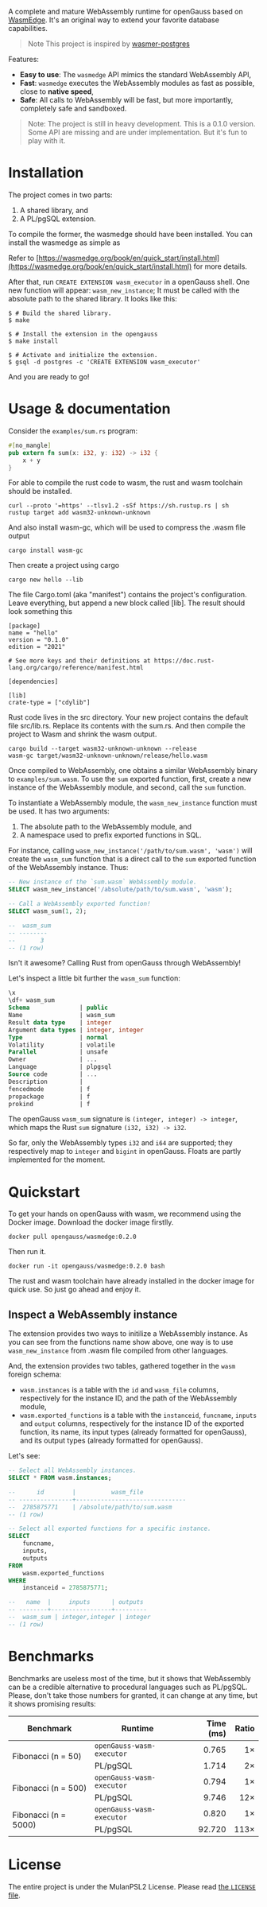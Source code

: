 A complete and mature WebAssembly runtime for openGauss based on [WasmEdge](https://wasmedge.org/book/zh/index.html).
It's an original way to extend your favorite database capabilities.

> Note This project is inspired by [wasmer-postgres](https://github.com/wasmerio/wasmer-postgres)

Features:

  * **Easy to use**: The `wasmedge` API mimics the standard WebAssembly API,
  * **Fast**: `wasmedge` executes the WebAssembly modules as fast as
    possible, close to **native speed**,
  * **Safe**: All calls to WebAssembly will be fast, but more
    importantly, completely safe and sandboxed.

> Note: The project is still in heavy development. This is a
0.1.0 version. Some API are missing and are under implementation. But
it's fun to play with it.

# Installation

The project comes in two parts:

  1. A shared library, and
  2. A PL/pgSQL extension.
  
To compile the former, the wasmedge should have been installed. 
You can install the wasmedge as simple as 

Refer to [https://wasmedge.org/book/en/quick_start/install.html](https://wasmedge.org/book/en/quick_start/install.html) for more details.

After that, run `CREATE EXTENSION wasm_executor` in a
openGauss shell. One new function will appear: `wasm_new_instance`; It must be
called with the absolute path to the shared library. It looks like
this:

```shell
$ # Build the shared library.
$ make

$ # Install the extension in the opengauss
$ make install

$ # Activate and initialize the extension.
$ gsql -d postgres -c 'CREATE EXTENSION wasm_executor'
```

And you are ready to go!


# Usage & documentation

Consider the `examples/sum.rs` program:

```rust
#[no_mangle]
pub extern fn sum(x: i32, y: i32) -> i32 {
    x + y
}
```

For able to compile the rust code to wasm, the rust and wasm toolchain should be installed.
```
curl --proto '=https' --tlsv1.2 -sSf https://sh.rustup.rs | sh
rustup target add wasm32-unknown-unknown

```
And also install wasm-gc, which will be used to compress the .wasm file output
```
cargo install wasm-gc
```
Then create a project using cargo
```
cargo new hello --lib
```
The file Cargo.toml (aka "manifest") contains the project's configuration. Leave everything, but append a new block called [lib]. The result should look something this
```
[package]
name = "hello"
version = "0.1.0"
edition = "2021"

# See more keys and their definitions at https://doc.rust-lang.org/cargo/reference/manifest.html

[dependencies]

[lib]
crate-type = ["cdylib"]
```
Rust code lives in the src directory. Your new project contains the default file src/lib.rs. Replace its contents with the sum.rs.
And then compile the project to Wasm and shrink the wasm output.

```
cargo build --target wasm32-unknown-unknown --release
wasm-gc target/wasm32-unknown-unknown/release/hello.wasm
```

Once compiled to WebAssembly, one obtains a similar WebAssembly binary
to `examples/sum.wasm`. To use the `sum` exported function, first, 
create a new instance of the WebAssembly module, and second, 
call the `sum` function.

To instantiate a WebAssembly module, the `wasm_new_instance` function
must be used. It has two arguments:

  1. The absolute path to the WebAssembly module, and
  2. A namespace used to prefix exported functions in SQL.

For instance, calling
`wasm_new_instance('/path/to/sum.wasm', 'wasm')` will create the
`wasm_sum` function that is a direct call to the `sum` exported function
of the WebAssembly instance. Thus:

```sql
-- New instance of the `sum.wasm` WebAssembly module.
SELECT wasm_new_instance('/absolute/path/to/sum.wasm', 'wasm');

-- Call a WebAssembly exported function!
SELECT wasm_sum(1, 2);

--  wasm_sum
-- --------
--       3
-- (1 row)
```

Isn't it awesome? Calling Rust from openGauss through WebAssembly!

Let's inspect a little bit further the `wasm_sum` function:

```sql
\x
\df+ wasm_sum
Schema              | public
Name                | wasm_sum
Result data type    | integer
Argument data types | integer, integer
Type                | normal
Volatility          | volatile
Parallel            | unsafe
Owner               | ...
Language            | plpgsql
Source code         | ...
Description         |
fencedmode          | f
propackage          | f
prokind             | f
```

The openGauss `wasm_sum` signature is `(integer, integer) -> integer`,
which maps the Rust `sum` signature `(i32, i32) -> i32`.

So far, only the WebAssembly types `i32` and `i64` are
supported; they respectively map to `integer` and `bigint`
in openGauss. Floats are partly implemented for the moment.

# Quickstart

To get your hands on openGauss with wasm, we recommend using the Docker image.
Download the docker image firstlly.

```shell
docker pull opengauss/wasmedge:0.2.0
```
Then run it.
```shell
docker run -it opengauss/wasmedge:0.2.0 bash
```
The rust and wasm toolchain have already installed in the docker image for quick use.
So just go ahead and enjoy it.


## Inspect a WebAssembly instance

The extension provides two ways to initilize a WebAssembly instance. As you can
see from the functions name show above, one way is to use `wasm_new_instance` from
.wasm file compiled from other languages.

And, the extension provides two tables, gathered together in
the `wasm` foreign schema:

  * `wasm.instances` is a table with the `id` and `wasm_file` columns,
    respectively for the instance ID, and the path of the WebAssembly
    module,
  * `wasm.exported_functions` is a table with the `instanceid`,
    `funcname`, `inputs` and `output` columns, respectively for the
    instance ID of the exported function, its name, its input types
    (already formatted for openGauss), and its output types (already
    formatted for openGauss).

Let's see:

```sql
-- Select all WebAssembly instances.
SELECT * FROM wasm.instances;

--      id        |          wasm_file
-- ---------------+-------------------------------
--  2785875771    | /absolute/path/to/sum.wasm
-- (1 row)

-- Select all exported functions for a specific instance.
SELECT
    funcname,
    inputs,
    outputs
FROM
    wasm.exported_functions
WHERE
    instanceid = 2785875771;

--   name  |     inputs      | outputs
-- --------+-----------------+---------
--  wasm_sum | integer,integer | integer
-- (1 row)
```

# Benchmarks

Benchmarks are useless most of the time, but it shows that WebAssembly
can be a credible alternative to procedural languages such as
PL/pgSQL. Please, don't take those numbers for granted, it can change
at any time, but it shows promising results:

<table>
  <thead>
    <tr>
      <th>Benchmark</th>
      <th>Runtime</th>
      <th align="right">Time (ms)</th>
      <th align="right">Ratio</th>
    </tr>
  </thead>
  <tbody>
    <tr>
      <td rowspan="2">Fibonacci (n = 50)</td>
      <td><code>openGauss-wasm-executor</code></td>
      <td align="right">0.765</td>
      <td align="right">1×</td>
    </tr>
    <tr>
      <td>PL/pgSQL</td>
      <td align="right">1.714</td>
      <td align="right">2×</td>
    </tr>
    <tr>
      <td rowspan="2">Fibonacci (n = 500)</td>
      <td><code>openGauss-wasm-executor</code></td>
      <td align="right">0.794</td>
      <td align="right">1×</td>
    </tr>
    <tr>
      <td>PL/pgSQL</td>
      <td align="right">9.746</td>
      <td align="right">12×</td>
    </tr>
    <tr>
      <td rowspan="2">Fibonacci (n = 5000)</td>
      <td><code>openGauss-wasm-executor</code></td>
      <td align="right">0.820</td>
      <td align="right">1×</td>
    </tr>
    <tr>
      <td>PL/pgSQL</td>
      <td align="right">92.720</td>
      <td align="right">113×</td>
    </tr>
  </tbody>
</table>

# License

The entire project is under the MulanPSL2 License. Please read [the `LICENSE` file][license].

[license]: http://license.coscl.org.cn/MulanPSL2/
